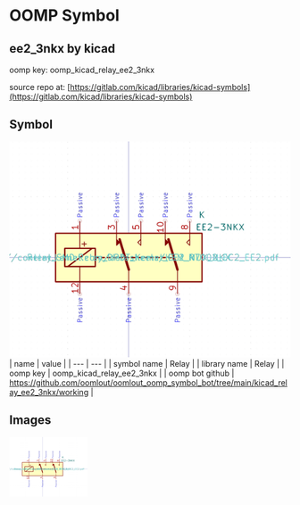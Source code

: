 # OOMP Symbol  
## ee2_3nkx  by kicad  
  
oomp key: oomp_kicad_relay_ee2_3nkx  
  
source repo at: [https://gitlab.com/kicad/libraries/kicad-symbols](https://gitlab.com/kicad/libraries/kicad-symbols)  
## Symbol  
  
[![working.png](working_600.png)](working.png)  
| name | value | 
| --- | --- | 
| symbol name | Relay | 
| library name | Relay | 
| oomp key | oomp_kicad_relay_ee2_3nkx | 
| oomp bot github | https://github.com/oomlout/oomlout_oomp_symbol_bot/tree/main/kicad_relay_ee2_3nkx/working | 
## Images  
  
[![working.png](working_140.png)](working.png)  
